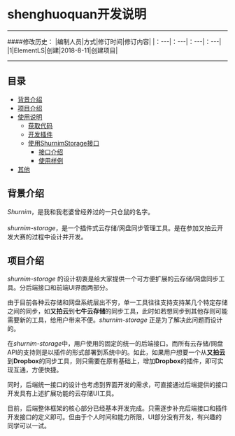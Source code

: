 # shenghuoquan开发说明
*************************************
####修改历史：
    |编制人员|方式|修订时间|修订内容|
    |：---|：---|：---|：---|
    |1|ElementLS|创建|2018-8-11|创建项目|
*************************************
 ## 目录  
* [背景介绍](#背景介绍)  
* [项目介绍](#项目介绍)  
* [使用说明](#使用说明)  
  * [获取代码](#获取代码)  
  * [开发插件](#开发插件)  
  * [使用ShurnimStorage接口](#使用ShurnimStorage接口)  
       * [接口介绍](#接口介绍)  
       * [使用样例](#使用样例)  
* [其他](#其他)  
  
<a name="背景介绍"></a>  
## 背景介绍  
  
*Shurnim*，是我和我老婆曾经养过的一只仓鼠的名字。<br/>  
*shurnim-storage*，是一个插件式云存储/网盘同步管理工具。是在参加又拍云开发大赛的过程中设计并开发。  
  
<a name="项目介绍"></a>  
## 项目介绍  
  
*shurnim-storage* 的设计初衷是给大家提供一个可方便扩展的云存储/网盘同步工具。分后端接口和前端UI界面两部分。<br>  
  
由于目前各种云存储和网盘系统层出不穷，单一工具往往支持支持某几个特定存储之间的同步，如**又拍云**到**七牛云存储**的同步工具，此时如若想同步到其他存则可能需要新的工具，给用户带来不便。*shurnim-storage*  正是为了解决此问题而设计的。  
  
在*shurnim-storage*中，用户使用的固定的统一的后端接口。而所有云存储/网盘API的支持则是以插件的形式部署到系统中的。如此，如果用户想要一个从**又拍云**到**Dropbox**的同步工具，则只需要在原有基础上，增加**Dropbox**的插件，即可实现互通，方便快捷。<br/>  
  
同时，后端统一接口的设计也考虑到界面开发的需求，可直接通过后端提供的接口开发具有上述扩展功能的云存储UI工具。<br>  
  
目前，后端整体框架的核心部分已经基本开发完成。只需逐步补充后端接口和插件开发接口的定义即可。但由于个人时间和能力所限，UI部分没有开发，有兴趣的同学可以一试。